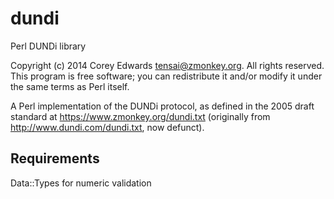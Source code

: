 dundi
=====

Perl DUNDi library

Copyright (c) 2014 Corey Edwards <tensai@zmonkey.org>. All rights reserved.
This program is free software; you can redistribute it and/or
modify it under the same terms as Perl itself.

A Perl implementation of the DUNDi protocol, as defined in the 2005
draft standard at https://www.zmonkey.org/dundi.txt (originally from
http://www.dundi.com/dundi.txt, now defunct).

Requirements
------------

Data::Types for numeric validation

